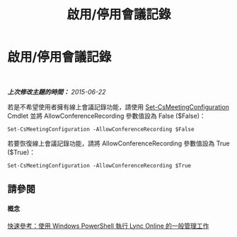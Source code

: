 ﻿---
title: 啟用/停用會議記錄
TOCTitle: 啟用/停用會議記錄
ms:assetid: f6c5afab-081c-495c-97f7-135dcc2f6085
ms:mtpsurl: https://technet.microsoft.com/zh-tw/library/Dn362857(v=OCS.15)
ms:contentKeyID: 56269168
ms.date: 08/24/2015
mtps_version: v=OCS.15
ms.translationtype: HT
---

# 啟用/停用會議記錄

 

_**上次修改主題的時間：** 2015-06-22_

若是不希望使用者擁有線上會議記錄功能，請使用 [Set-CsMeetingConfiguration](set-csmeetingconfiguration.md) Cmdlet 並將 AllowConferenceRecording 參數值設為 False ($False)：

    Set-CsMeetingConfiguration -AllowConferenceRecording $False

若要恢復線上會議記錄功能，請將 AllowConferenceRecording 參數值設為 True ($True)：

    Set-CsMeetingConfiguration -AllowConferenceRecording $True

## 請參閱

#### 概念

[快速參考：使用 Windows PowerShell 執行 Lync Online 的一般管理工作](quick-reference-using-windows-powershell-to-do-common-skype-for-business-online-management-tasks.md)

